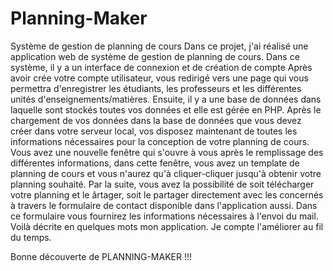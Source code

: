 # Planning-Maker
Système de gestion de planning de cours
Dans ce projet, j'ai réalisé une application web de système de gestion de planning de cours.
Dans ce système, il y a un interface de connexion et de création de compte
Après avoir crée votre compte utilisateur, vous redirigé vers une page qui vous permettra d'enregistrer les étudiants, les professeurs et les différentes unités d'enseignements/matières. Ensuite, il y a une base de données dans laquelle sont stockés toutes vos données et elle est gérée en PHP.
Après le chargement de vos données dans la base de données que vous devez créer dans votre serveur local, vos disposez maintenant de toutes les informations nécessaires pour la conception de votre planning de cours.
Vous avez une nouvelle fenêtre qui s'ouvre à vous après le remplissage des différentes informations, dans cette fenêtre, vous avez un template de planning de cours et vous n'aurez qu'à cliquer-cliquer jusqu'à obtenir votre planning souhaité.
Par la suite, vous avez la possibilité de soit télécharger votre planning et le ârtager, soit le partager directement avec les concernés à travers le formulaire de contact disponible dans l'application aussi.
Dans ce formulaire vous fournirez les informations nécessaires à l'envoi du mail.
Voilà décrite en quelques mots mon application.
Je compte l'améliorer au fil du temps.

Bonne découverte de PLANNING-MAKER !!!
